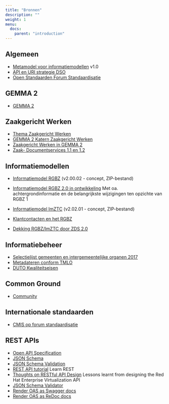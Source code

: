 ```yaml
---
title: "Bronnen"
description: ""
weight: 1
menu:
  docs:
    parent: "introduction"
---
```


## Algemeen
- [Metamodel
voor informatiemodellen](https://docs.geostandaarden.nl/mim/def-st-mim10-20170614/doc.pdf) v1.0
- [API en URI strategie DSO](https://aandeslagmetdeomgevingswet.nl/digitaal-stelsel/documenten/documenten/api-uri-strategie/)
- [Open Standaarden Forum Standaardisatie](https://www.forumstandaardisatie.nl/open-standaarden)

## GEMMA 2
- [GEMMA 2](https://www.gemmaonline.nl/index.php/GEMMA_Architectuur)


## Zaakgericht Werken
- [Thema Zaakgericht Werken](https://www.gemmaonline.nl/index.php/Thema_Zaakgericht_werken)
- [GEMMA 2 Katern Zaakgericht Werken](https://www.gemmaonline.nl/index.php/GEMMA_2_Katern_Zaakgericht_Werken)
- [Zaakgericht Werken in GEMMA 2](https://www.gemmaonline.nl/index.php/ZGW_in_GEMMA_2)
- [Zaak- Documentservices 1.1 en 1.2](https://www.gemmaonline.nl/index.php/Zaak-_en_Documentservices)


## Informatiemodellen
- [Informatiemodel RGBZ](https://www.gemmaonline.nl/images/gemmaonline/a/a4/EgIM_20180621_-_ag_4_-_GEMMA_RGBZ_2.0_-_CONCEPT_20180613.zip) (v2.00.02 - concept, ZIP-bestand)
- [Informatiemodel RGBZ 2.0 in ontwikkeling](https://www.gemmaonline.nl/index.php/RGBZ_2.0_in_ontwikkeling) Met oa. achtergrondinformatie en de belangrijkste wijzigingen ten opzichte van RGBZ 1
- [Informatiemodel ImZTC](https://www.gemmaonline.nl/images/gemmaonline/1/1d/EgIM_20180621_-_ag_4_-_GEMMA_ImZTC_2.2_-_CONCEPT_20180613.zip) (v2.02.01 - concept, ZIP-bestand)
- [Klantcontacten en het RGBZ](https://www.gemmaonline.nl/index.php/Klantcontacten_en_het_RGBZ)

- [Dekking RGBZ/ImZTC door ZDS 2.0](https://docs.google.com/drawings/d/1vtdp3qMEetb8-kYNM7fp3et6jz1IDf7_yQahraRAGng/)

## Informatiebeheer
- [Selectielijst gemeenten en intergemeentelijke organen 2017](https://vng.nl/files/vng/20170706-selectielijst-gemeenten-intergemeentelijke-organen-2017.pdf)
- [Metadateren conform TMLO](https://www.gemmaonline.nl/index.php/Metadateren_van_zaakdossiers_conform_het_TMLO)
- [DUTO Kwaliteitseisen](https://wiki.nationaalarchief.nl/pagina/DUTO:Kwaliteitseisen)


## Common Ground
- [Community](https://commonground.pleio.nl)


## Internationale standaarden
- [CMIS op forum standaardisatie](https://www.forumstandaardisatie.nl/standaard/cmis)


## REST APIs

- [Open API Specification](https://github.com/OAI/OpenAPI-Specification)
- [JSON Schema](https://tools.ietf.org/html/draft-wright-json-schema-00)
- [JSON Schema Validation](https://tools.ietf.org/html/draft-wright-json-schema-validation-00)
- [REST API tutorial](https://restfulapi.net/) Learn REST
- [Thoughts on RESTful API Design](https://restful-api-design.readthedocs.io/en/latest/) Lessons learnt from designing the Red Hat Enterprise Virtualization API
- [JSON Schema Validator](https://json-schema-validator.herokuapp.com/)
- [Render OAS as Swagger docs](https://petstore.swagger.io/)
- [Render OAS as ReDoc docs](http://rebilly.github.io/ReDoc/)
